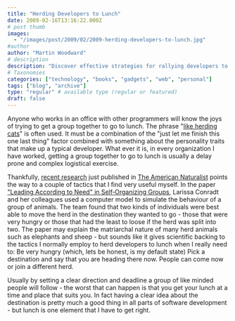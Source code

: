 ```yaml
---
title: "Herding Developers to Lunch"
date: 2009-02-16T13:16:22.000Z
# post thumb
images:
  - "/images/post/2009/02/2009-herding-developers-to-lunch.jpg"
#author
author: "Martin Woodward"
# description
description: "Discover effective strategies for rallying developers to lunch, inspired by animal behaviour research on group dynamics."
# Taxonomies
categories: ["technology", "books", "gadgets", "web", "personal"]
tags: ["blog", "archive"]
type: "regular" # available type (regular or featured)
draft: false
---
```


[](http://icanhascheezburger.com/2008/06/22/funny-pictures-minion-return-wif-cheezburger/)Anyone who works in an office with other programmers will know the joys of trying to get a group together to go to lunch. The phrase "[like herding cats](http://en.wikipedia.org/wiki/Herding_Cats)" is often used. It must be a combination of the "just let me finish this one last thing" factor combined with something about the personality traits that make up a typical developer. What ever it is, in every organization I have worked, getting a group together to go to lunch is usually a delay prone and complex logistical exercise.

Thankfully, [recent research](http://www.journals.uchicago.edu/doi/abs/10.1086/596532) just published in [The American Naturalist](http://www.journals.uchicago.edu/toc/an/current) points the way to a couple of tactics that I find very useful myself. In the paper ["Leading According to Need" in Self‐Organizing Groups](http://www.journals.uchicago.edu/doi/abs/10.1086/596532), Larissa Conradt and her colleagues used a computer model to simulate the behaviour of a group of animals. The team found that two kinds of individuals were best able to move the herd in the destination they wanted to go - those that were very hungry or those that had the least to loose if the herd was split into two. The paper may explain the matriarchal nature of many herd animals such as elephants and sheep - but sounds like it gives scientific backing to the tactics I normally employ to herd developers to lunch when I really need to: Be very hungry (which, lets be honest, is my default state) Pick a destination and say that you are heading there now. People can come now or join a different herd.

Usually by setting a clear direction and deadline a group of like minded people will follow - the worst that can happen is that you get your lunch at a time and place that suits you. In fact having a clear idea about the destination is pretty much a good thing in all parts of software development - but lunch is one element that I have to get right.
